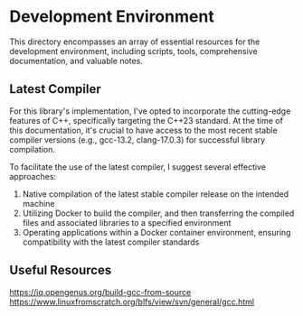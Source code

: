 # Development Environment

This directory encompasses an array of essential resources for the development environment, including scripts, tools, comprehensive documentation, and valuable notes.

## Latest Compiler

For this library's implementation, I've opted to incorporate the cutting-edge features of C++, specifically targeting the C++23 standard. At the time of this documentation, it's crucial to have access to the most recent stable compiler versions (e.g., gcc-13.2, clang-17.0.3) for successful library compilation.

To facilitate the use of the latest compiler, I suggest several effective approaches:

1. Native compilation of the latest stable compiler release on the intended machine
2. Utilizing Docker to build the compiler, and then transferring the compiled files and associated libraries to a specified environment
3. Operating applications within a Docker container environment, ensuring compatibility with the latest compiler standards

## Useful Resources

<https://iq.opengenus.org/build-gcc-from-source>
<https://www.linuxfromscratch.org/blfs/view/svn/general/gcc.html>
